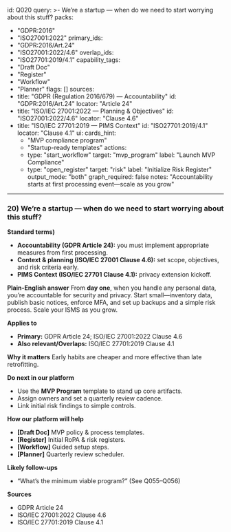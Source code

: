 id: Q020
query: >-
  We’re a startup — when do we need to start worrying about this stuff?
packs:
  - "GDPR:2016"
  - "ISO27001:2022"
primary_ids:
  - "GDPR:2016/Art.24"
  - "ISO27001:2022/4.6"
overlap_ids:
  - "ISO27701:2019/4.1"
capability_tags:
  - "Draft Doc"
  - "Register"
  - "Workflow"
  - "Planner"
flags: []
sources:
  - title: "GDPR (Regulation 2016/679) — Accountability"
    id: "GDPR:2016/Art.24"
    locator: "Article 24"
  - title: "ISO/IEC 27001:2022 — Planning & Objectives"
    id: "ISO27001:2022/4.6"
    locator: "Clause 4.6"
  - title: "ISO/IEC 27701:2019 — PIMS Context"
    id: "ISO27701:2019/4.1"
    locator: "Clause 4.1"
ui:
  cards_hint:
    - "MVP compliance program"
    - "Startup-ready templates"
  actions:
    - type: "start_workflow"
      target: "mvp_program"
      label: "Launch MVP Compliance"
    - type: "open_register"
      target: "risk"
      label: "Initialize Risk Register"
output_mode: "both"
graph_required: false
notes: "Accountability starts at first processing event—scale as you grow"
---
### 20) We’re a startup — when do we need to start worrying about this stuff?

**Standard terms)**
- **Accountability (GDPR Article 24):** you must implement appropriate measures from first processing.
- **Context & planning (ISO/IEC 27001 Clause 4.6):** set scope, objectives, and risk criteria early.
- **PIMS Context (ISO/IEC 27701 Clause 4.1):** privacy extension kickoff.

**Plain-English answer**
From **day one**, when you handle any personal data, you’re accountable for security and privacy. Start small—inventory data, publish basic notices, enforce MFA, and set up backups and a simple risk process. Scale your ISMS as you grow.

**Applies to**
- **Primary:** GDPR Article 24; ISO/IEC 27001:2022 Clause 4.6
- **Also relevant/Overlaps:** ISO/IEC 27701:2019 Clause 4.1

**Why it matters**
Early habits are cheaper and more effective than late retrofitting.

**Do next in our platform**
- Use the **MVP Program** template to stand up core artifacts.
- Assign owners and set a quarterly review cadence.
- Link initial risk findings to simple controls.

**How our platform will help**
- **[Draft Doc]** MVP policy & process templates.
- **[Register]** Initial RoPA & risk registers.
- **[Workflow]** Guided setup steps.
- **[Planner]** Quarterly review scheduler.

**Likely follow-ups**
- “What’s the minimum viable program?” (See Q055–Q056)

**Sources**
- GDPR Article 24
- ISO/IEC 27001:2022 Clause 4.6
- ISO/IEC 27701:2019 Clause 4.1
